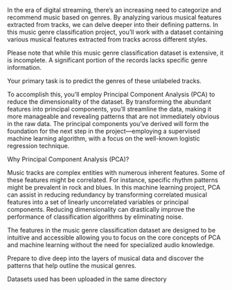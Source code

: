 In the era of digital streaming, there’s an increasing need to categorize and recommend music based on genres. By analyzing various musical features extracted from tracks, we can delve deeper into their defining patterns. In this music genre classification project, you’ll work with a dataset containing various musical features extracted from tracks across different styles.

Please note that while this music genre classification dataset is extensive, it is incomplete. A significant portion of the records lacks specific genre information.

Your primary task is to predict the genres of these unlabeled tracks.

To accomplish this, you’ll employ Principal Component Analysis (PCA) to reduce the dimensionality of the dataset. By transforming the abundant features into principal components, you’ll streamline the data, making it more manageable and revealing patterns that are not immediately obvious in the raw data. The principal components you’ve derived will form the foundation for the next step in the project—employing a supervised machine learning algorithm, with a focus on the well-known logistic regression technique.

Why Principal Component Analysis (PCA)?

Music tracks are complex entities with numerous inherent features. Some of these features might be correlated. For instance, specific rhythm patterns might be prevalent in rock and blues. In this machine learning project, PCA can assist in reducing redundancy by transforming correlated musical features into a set of linearly uncorrelated variables or principal components. Reducing dimensionality can drastically improve the performance of classification algorithms by eliminating noise.

The features in the music genre classification dataset are designed to be intuitive and accessible allowing you to focus on the core concepts of PCA and machine learning without the need for specialized audio knowledge.

Prepare to dive deep into the layers of musical data and discover the patterns that help outline the musical genres.

Datasets used has been uploaded in the same directory
